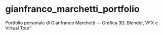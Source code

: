 # gianfranco_marchetti_portfolio
Portfolio personale di Gianfranco Marchetti — Grafica 3D, Blender, VFX e Virtual Tour”
